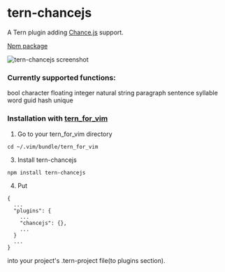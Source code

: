 # tern-chancejs
A Tern plugin adding [Chance.js](https://github.com/victorquinn/chancejs) support.

[Npm package](https://www.npmjs.com/package/tern-chancejs)

![tern-chancejs screenshot](https://cloud.githubusercontent.com/assets/6804575/11226178/54adad7e-8d8f-11e5-83a8-63b3b7f71a91.png "tern-chancejs screenshot")

### Currently supported functions:
bool
character
floating
integer
natural
string
paragraph
sentence
syllable
word
guid
hash
unique

### Installation with [tern_for_vim](https://github.com/ternjs/tern_for_vim)
1. Go to your tern_for_vim directory
```
cd ~/.vim/bundle/tern_for_vim
```

3. Install tern-chancejs
```
npm install tern-chancejs
```
4. Put
```
{
  ...
  "plugins": {
    ...
    "chancejs": {},
    ...
  }
  ...
}
```
into your project's .tern-project file(to plugins section).
